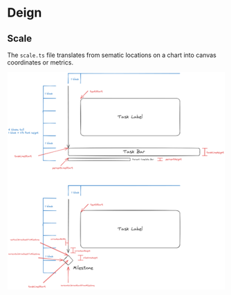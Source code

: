 # Deign

## Scale

The `scale.ts` file translates from sematic locations on a chart
into canvas coordinates or metrics.

![Diagram showing the various features and metrics.](./chart-features.excalidraw.png)

